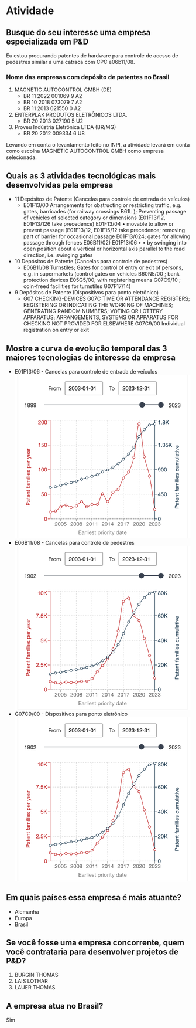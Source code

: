 # Atividade

## Busque do seu interesse uma empresa especializada em P&D

Eu estou procurando patentes de hardware para controle de acesso de pedestres similar a uma catraca com CPC e06b11/08.

### Nome das empresas com depósito de patentes no Brasil

1. MAGNETIC AUTOCONTROL GMBH (DE)
   - BR 11 2022 001069 9 A2
   - BR 10 2018 073079 7 A2
   - BR 11 2013 021550 0 A2
2. ENTERPLAK PRODUTOS ELETRÔNICOS LTDA.
   - BR 20 2013 027190 5 U2
3. Proveu Indústria Eletrônica LTDA (BR/MG)
   - BR 20 2012 009334 6 U8

Levando em conta o levantamento feito no INPI, a atividade levará em conta como escolha MAGNETIC AUTOCONTROL GMBH como empresa selecionada.

## Quais as 3 atividades tecnológicas mais desenvolvidas pela empresa

- 11 Depósitos de Patente (Cancelas para controle de entrada de veículos)
  - E01F13/00 Arrangements for obstructing or restricting traffic, e.g. gates, barricades (for railway crossings B61L ); Preventing passage of vehicles of selected category or dimensions (E01F13/12, E01F13/126 take precedence)
    E01F13/04 •
    movable to allow or prevent passage (E01F13/12, E01F15/12 take precedence; removing part of barrier for occasional passage E01F13/024; gates for allowing passage through fences E06B11/02)
    E01F13/06 • •
    by swinging into open position about a vertical or horizontal axis parallel to the road direction, i.e. swinging gates
- 10 Depósitos de Patente (Cancelas para controle de pedestres)
  - E06B11/08 Turnstiles; Gates for control of entry or exit of persons, e.g. in supermarkets (control gates on vehicles B60N5/00 ; bank protection devices E05G5/00; with registering means G07C9/10 ; coin-freed facilities for turnstiles G07F17/14)
- 9 Depósitos de Patente (Dispositivos para ponto eletrônico)
  - G07 CHECKING-DEVICES G07C TIME OR ATTENDANCE REGISTERS; REGISTERING OR INDICATING THE WORKING OF MACHINES; GENERATING RANDOM NUMBERS; VOTING OR LOTTERY APPARATUS; ARRANGEMENTS, SYSTEMS OR APPARATUS FOR CHECKING NOT PROVIDED FOR ELSEWHERE G07C9/00 Individual registration on entry or exit

## Mostre a curva de evolução temporal das 3 maiores tecnologias de interesse da empresa

- E01F13/06 - Cancelas para controle de entrada de veículos
  ![E01F1306.png](E01F1306.png "E01F13/06")
- E06B11/08 - Cancelas para controle de pedestres
  ![E01F1306.png](E06B1108.png "E06B11/08")
- G07C9/00 - Dispositivos para ponto eletrônico
  ![E01F1306.png](G07C900.png "G07C9/00")

## Em quais países essa empresa é mais atuante?

- Alemanha
- Europa
- Brasil

## Se você fosse uma empresa concorrente, quem você contrataria para desenvolver projetos de P&D?

1. BURGIN THOMAS
2. LAIS LOTHAR
3. LAUER THOMAS

## A empresa atua no Brasil?

Sim
